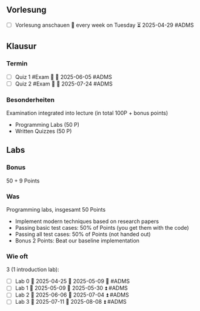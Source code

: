 ## Vorlesung
- [ ] Vorlesung anschauen 🔁 every week on Tuesday ⏳ 2025-04-29 #ADMS
## Klausur
### Termin
- [ ] Quiz 1 #Exam 🔺 🛫 2025-06-05 #ADMS 
- [ ] Quiz 2 #Exam 🔺 🛫 2025-07-24 #ADMS 

### Besonderheiten
Examination integrated into lecture (in total 100P + bonus points)
-  Programming Labs (50 P)
-  Written Quizzes (50 P)
## Labs
### Bonus
50 + 9 Points

### Was
Programming labs, insgesamt 50 Points
-  Implement modern techniques based on research papers
-  Passing basic test cases: 50% of Points (you get them with the code)
- Passing all test cases: 50% of Points (not handed out)
- Bonus 2 Points: Beat our baseline implementation

### Wie oft
3 (1 introduction lab):
- [ ] Lab 0 🛫 2025-04-25 📅 2025-05-09 🔼  #ADMS 
- [ ] Lab 1 🛫  2025-05-09 📅 2025-05-30 ⏫ #ADMS
- [ ] Lab 2 🛫  2025-06-06 📅 2025-07-04 ⏫ #ADMS
- [ ] Lab 3 🛫  2025-07-11 📅 2025-08-08 ⏫ #ADMS